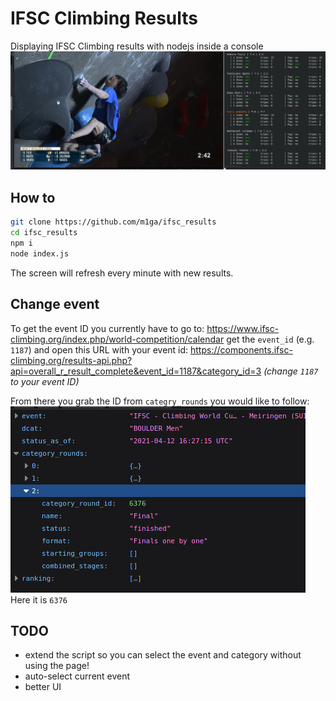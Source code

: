 # IFSC Climbing Results
Displaying IFSC Climbing results with nodejs inside a console
<img src="img/screen1.jpg"/>

## How to

```bash
git clone https://github.com/m1ga/ifsc_results
cd ifsc_results
npm i
node index.js
```

The screen will refresh every minute with new results.

## Change event

To get the event ID you currently have to go to:
https://www.ifsc-climbing.org/index.php/world-competition/calendar
get the `event_id` (e.g. `1187`) and open this URL with your event id:
https://components.ifsc-climbing.org/results-api.php?api=overall_r_result_complete&event_id=1187&category_id=3
_(change `1187` to your event ID)_

From there you grab the ID from `categry_rounds` you would like to follow:
<img src="img/screen2.png"/>
Here it is `6376`

## TODO
* extend the script so you can select the event and category without using the page!
* auto-select current event
* better UI
